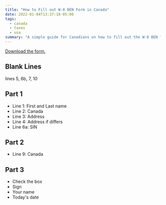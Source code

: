 ```yaml
---
title: "How to Fill out W-8 BEN Form in Canada"
date: 2022-01-04T13:37:18-05:00
tags:
  - canada
  - taxes
  - usa
summary: "A simple guide for Canadians on how to fill out the W-8 BEN form for U.S. tax purposes."
---
```


[Download the form.](https://www.irs.gov/pub/irs-pdf/fw8ben.pdf)

## Blank Lines

lines 5, 6b, 7, 10

## Part 1

- Line 1: First and Last name
- Line 2: Canada
- Line 3: Address
- Line 4: Address if differs
- Line 6a: SIN

## Part 2

- Line 9: Canada

## Part 3

- Check the box
- Sign
- Your name
- Today's date
